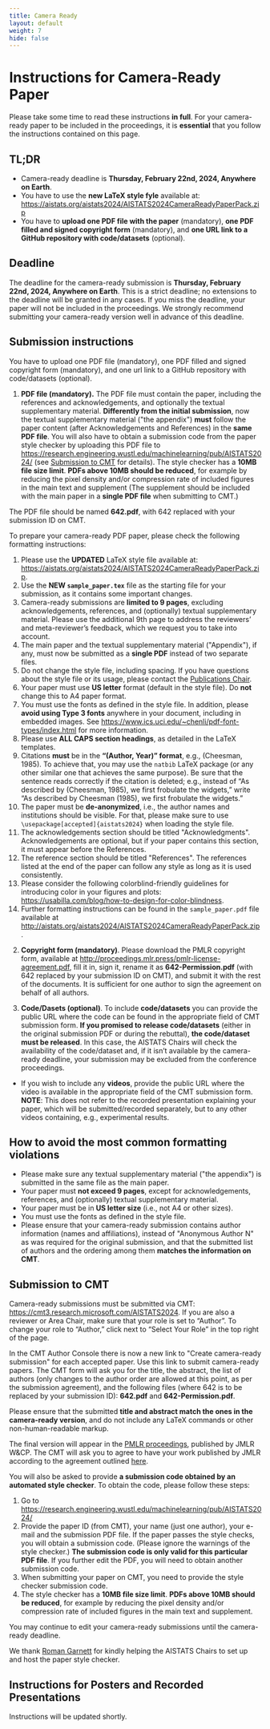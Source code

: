 ```yaml
--- 
title: Camera Ready 
layout: default 
weight: 7 
hide: false
---
```



# Instructions for Camera-Ready Paper


Please take some time to read these instructions **in full**. For your camera-ready paper to be included in the proceedings, it is **essential** that you follow the instructions contained on this page.

## TL;DR
* Camera-ready deadline is **Thursday, February 22nd,
2024, Anywhere on Earth**.
* You have to use the **new LaTeX style fyle** available at: <https://aistats.org/aistats2024/AISTATS2024CameraReadyPaperPack.zip>
* You have to **upload one PDF file with the paper** (mandatory), **one PDF filled and signed copyright form** (mandatory), and **one URL link to a GitHub repository with code/datasets** (optional).

## Deadline


The deadline for the camera-ready submission is **Thursday, February 22nd,
2024, Anywhere on Earth**. This is a strict deadline; no extensions to the deadline will be granted in any cases. If you miss the deadline, your paper will not be included in the proceedings. We strongly recommend submitting your camera-ready version well in advance of this deadline.


## Submission instructions


You have to upload one PDF file (mandatory), one PDF filled and signed
copyright form (mandatory), and one url link to a GitHub repository with code/datasets (optional).


1) **PDF file (mandatory).** The PDF file must contain the paper, including the
references and acknowledgements, and optionally the textual supplementary
material. **Differently from the initial submission**, now the textual
supplementary material ("the appendix") **must** follow the paper content (after
Acknowledgements and References) in the **same PDF file**. You will also have to
obtain a submission code from the paper style checker by uploading this PDF
file to 
<https://research.engineering.wustl.edu/machinelearning/pub/AISTATS2024/> 
(see [Submission to CMT](#submission-to-cmt) for details). The style
checker has a **10MB file size limit**. **PDFs above 10MB should be reduced**, for example by reducing the pixel density and/or compression rate of included figures in the main text and supplement (The supplement should be included with the main paper in a **single PDF file** when submitting to CMT.)


The PDF file should be named **642.pdf**, with 642 replaced with your submission ID
on CMT.


To prepare your camera-ready PDF paper, please check the following formatting
instructions:


1. Please use the **UPDATED** LaTeX style file available at:
   <https://aistats.org/aistats2024/AISTATS2024CameraReadyPaperPack.zip>.
2. Use the **NEW `sample_paper.tex`** file as the starting file for your submission,
   as it contains some important changes.
3. Camera-ready submissions are **limited to 9 pages**, excluding acknowledgements,
   references, and (optionally) textual supplementary material. Please use the
   additional 9th page to address the reviewers’ and meta-reviewer’s feedback,
   which we request you to take into account.
4. The main paper and the textual supplementary material ("Appendix"), if any,
   must now be submitted as a **single PDF** instead of two separate files.
5. Do not change the style file, including spacing. If you have questions about
   the style file or its usage, please contact the 
   [Publications Chair](aistats2024@gmail.com).
6. Your paper must use **US letter** format (default in the style file). Do 
   **not** change this to A4 paper format.
7. You must use the fonts as defined in the style file. In addition, please **avoid using Type 3 fonts** anywhere in your document, including in embedded images. See <https://www.ics.uci.edu/~chenli/pdf-font-types/index.html> for more information.
8. Please use **ALL CAPS section headings**, as detailed in the LaTeX templates.
9. Citations **must** be in the **“(Author, Year)” format**, e.g., (Cheesman, 1985). To
   achieve that, you may use the `natbib` LaTeX package (or any other similar one
   that achieves the same purpose). Be sure that the sentence reads correctly
   if the citation is deleted; e.g., instead of “As described by (Cheesman,
   1985), we first frobulate the widgets,” write “As described by Cheesman
   (1985), we first frobulate the widgets.”
10. The paper must be **de-anonymized**, i.e., the author names and institutions
    should be visible. For that, please make sure to use
    `\usepackage[accepted]{aistats2024}` when loading the style file.
11. The acknowledgements section should be titled "Acknowledgments".
    Acknowledgements are optional, but if your paper contains this section, it
    must appear before the References.
12. The reference section should be titled "References". The references listed
    at the end of the paper can follow any style as long as it is used
    consistently.
13. Please consider the following colorblind-friendly guidelines for
    introducing color in your figures and plots:
    <https://usabilla.com/blog/how-to-design-for-color-blindness>.
14. Further formatting instructions can be found in the `sample_paper.pdf` file
    available at
    <http://aistats.org/aistats2024/AISTATS2024CameraReadyPaperPack.zip>.


2) **Copyright form (mandatory)**. Please download the PMLR copyright form,
available at <http://proceedings.mlr.press/pmlr-license-agreement.pdf>, fill it
in, sign it, rename it as **642-Permission.pdf** (with 642 replaced by your
submission ID on CMT), and submit it with the rest of the documents. It is
sufficient for one author to sign the agreement on behalf of all authors.


3) **Code/Dasets (optional)**. To include **code/datasets** you can provide the public 
  URL where the code can be found in
  the appropriate field of CMT submission form.  **If you promised to release
  code/datasets** (either in the original submission PDF or during the rebuttal),
  **the code/dataset must be released**. In this case, the AISTATS Chairs will
  check the availability of the code/dataset and, if it isn’t available by the
  camera-ready deadline, your submission may be excluded from the conference
  proceedings.
* If you wish to include any **videos**, provide the
  public URL where the video is available in the appropriate field of the CMT
  submission form. **NOTE**: This does not refer to the recorded presentation
  explaining your paper, which will be submitted/recorded separately, but to any other videos containing, e.g., experimental results.


## How to avoid the most common formatting violations


* Please make sure any textual supplementary material ("the appendix") is
  submitted in the same file as the main paper.
* Your paper must **not exceed 9 pages**, except for acknowledgements, references,
  and (optionally) textual supplementary material.
* Your paper must be in **US letter size** (i.e., not A4 or other sizes).
* You must use the fonts as defined in the style file.
* Please ensure that your camera-ready submission contains author information
  (names and affiliations), instead of "Anonymous Author N" as was required for
  the original submission, and that the submitted list of authors and the
  ordering among them **matches the information on CMT**.


## Submission to CMT

Camera-ready submissions must be submitted via CMT:
<https://cmt3.research.microsoft.com/AISTATS2024>. If you are also a reviewer or
Area Chair, make sure that your role is set to “Author”. To change your role to
“Author,” click next to “Select Your Role” in the top right of the page.

In the CMT Author Console there is now a new link to "Create camera-ready
submission" for each accepted paper. Use this link to submit camera-ready
papers. The CMT form will ask you for the title, the abstract, the list of
authors (only changes to the author order are allowed at this point, as per the
submission agreement), and the following files (where 642 is to be replaced by
your submission ID): **642.pdf** and **642-Permission.pdf**.

Please ensure that the submitted **title and abstract match the ones in the
camera-ready version**, and do not include any LaTeX commands or other
non-human-readable markup.

The final version will appear in the [PMLR proceedings](https://proceedings.mlr.press/), published by JMLR W&CP. The CMT will ask you to agree to have your work published by JMLR according to the agreement outlined [here](http://proceedings.mlr.press/pmlr-license-agreement.pdf).

You will also be asked to provide **a submission code obtained by an automated
style checker**. To obtain the code, please follow these steps: 

1. Go to
   <https://research.engineering.wustl.edu/machinelearning/pub/AISTATS2024/> 
2. Provide the paper ID (from CMT), your name (just one author), your e-mail
   and the submission PDF file. If the paper passes the style checks, you will
obtain a submission code. (Please ignore the warnings of the style checker.)
**The submission code is only valid for this particular PDF file**. If you
further edit the PDF, you will need to obtain another submission code.  
3. When submitting your paper on CMT,  you need to provide the style checker
   submission code.
4. The style checker has a **10MB file size limit**. **PDFs above 10MB should be reduced**, for example by reducing the pixel density and/or compression rate of included figures in the main text and supplement.

You may continue to edit your camera-ready submissions until the camera-ready
deadline.

We thank [Roman Garnett](https://www.cse.wustl.edu/~garnett/) for kindly
helping the AISTATS Chairs to set up and host the paper style checker. 



## Instructions for Posters and Recorded Presentations

Instructions will be updated shortly.




<!-- ~~~~~~~~~~~~~~~~~~~~~~~~~~~~~~~~~~~~~~~~~~~~~~~~~~~~~~~~~~~~~~~~~~~


## Instructions for Posters

**deadline: March 14th, 2024 AoE** 

To see the full instructions, visit [the wiki](https://wiki.eventhosts.cc/en/reference/posteruploads).

Your paper will be presented in a virtual format on GatherTown and on the live virtual
site. You should prepare **two graphics** for your paper by March 14th AoE (anywhere
on Earth):

- A PNG of your **poster** in landscape format (recommended 16:9 aspect ratio). The
maximum dimensions of a poster are 5120 x 2880 pixels and no more than 10 MB.

- A PNG **thumbnail** (recommended 5:4 aspect ratio) that represents your poster.
Typically this thumbnail is a single figure from your paper (but it could be
anything that represents your paper). The maximum dimensions of thumbnails are
320 x 256 pixels and no more than 5 MB.

The Poster Upload page has an option, *Scale images to fit*, which will scale
your upload so that it fits within the limits (exceptionally large images cannot
be scaled). Using this option will allow images that are larger to be uploaded
and rescaled as they are uploaded.

Use a solid background for your posters and thumbnails as opposed to transparent.
This works better in the virtual poster spaces.

To submit your poster, follow the [submission link](https://virtual.aistats.org/PosterUpload).
If you don't see your paper listed on the page, try logging in using the
**same email address** that you used on CMT.


## Instructions for Recorded Presentations

**deadline: March 14th, 2024 AoE** 

You will also pre-record a video presentation. 

Papers accepted as **Oral will record a 12-minute video** 
and papers accepted as **Poster will record a 5-minutes
video**. SlidesLive will be sending you an email directly from slideslive.com
with further instructions on how to record and upload your video. Please
whitelist `slideslive.com` in your spam filter and coordinate with your
co-authors on recording and uploading your video. The deadline for uploading
this video is March 14th AoE (anywhere on Earth).

 -->
